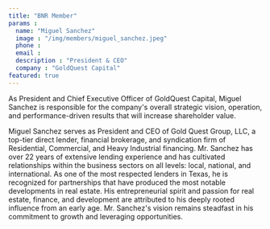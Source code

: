 ```yaml
---
title: "BNR Member"
params : 
  name: "Miguel Sanchez"
  image : "/img/members/miguel_sanchez.jpeg"
  phone :
  email :
  description : "President & CEO"
  company : "GoldQuest Capital"
featured: true
---
```

As President and Chief Executive Officer of GoldQuest Capital, Miguel Sanchez is responsible for the company's overall strategic vision, operation, and performance-driven results that will increase shareholder value.

Miguel Sanchez serves as President and CEO of Gold Quest Group, LLC, a top-tier direct lender, financial brokerage, and syndication firm of Residential, Commercial, and Heavy Industrial financing. Mr. Sanchez has over 22 years of extensive lending experience and has cultivated relationships within the business sectors on all levels: local, national, and international. As one of the most respected lenders in Texas, he is recognized for partnerships that have produced the most notable developments in real estate. His entrepreneurial spirit and passion for real estate, finance, and development are attributed to his deeply rooted influence from an early age. Mr. Sanchez's vision remains steadfast in his commitment to growth and leveraging opportunities.
